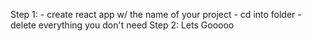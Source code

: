 Step 1: 
    - create react app w/ the name of your project
    - cd into folder
    - delete everything you don't need
Step 2: Lets Gooooo